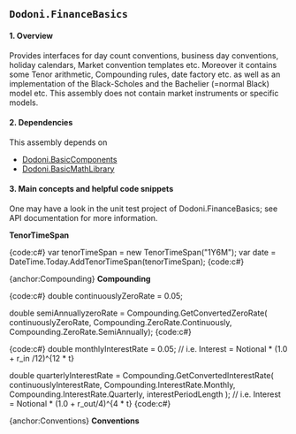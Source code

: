 ## `Dodoni.FinanceBasics`

#### 1. Overview
Provides interfaces for day count conventions, business day conventions, holiday calendars, Market convention templates etc. Moreover it contains some Tenor arithmetic, Compounding rules, date factory etc. as well as an implementation of the Black-Scholes and the Bachelier (=normal Black) model etc. This assembly does not contain market instruments or specific models.

#### 2. Dependencies
This assembly depends on 
* [Dodoni.BasicComponents](BasicComponents)
* [Dodoni.BasicMathLibrary](BasicMathLibrary)

#### 3. Main concepts and helpful code snippets
One may have a look in the unit test project of Dodoni.FinanceBasics; see API documentation for more information.

 **TenorTimeSpan**
 
{code:c#}
 var tenorTimeSpan = new TenorTimeSpan("1Y6M");
 var date = DateTime.Today.AddTenorTimeSpan(tenorTimeSpan);
{code:c#}

{anchor:Compounding}
 **Compounding**

{code:c#}
double continuouslyZeroRate = 0.05;

double semiAnnuallyzeroRate = Compounding.GetConvertedZeroRate(
                                              continuouslyZeroRate,
                                              Compounding.ZeroRate.Continuously,
                                              Compounding.ZeroRate.SemiAnnually);
{code:c#}

{code:c#}
double monthlyInterestRate = 0.05; // i.e. Interest = Notional * (1.0 + r_in /12)^{12 * t}

double quarterlyInterestRate = Compounding.GetConvertedInterestRate(
                                           continuouslyInterestRate, 
                                           Compounding.InterestRate.Monthly, 
                                           Compounding.InterestRate.Quarterly, 
                                           interestPeriodLength
                                        ); // i.e. Interest = Notional * (1.0 + r_out/4)^{4 * t}
{code:c#}

{anchor:Conventions}
 **Conventions**

